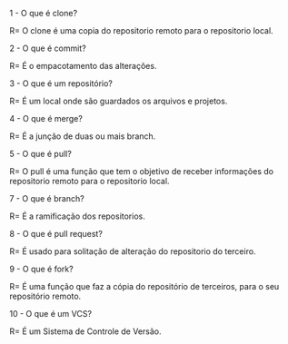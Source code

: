 1 - O que é clone?

R=  O clone é uma copia do repositorio remoto para o repositorio local.

2 - O que é commit?

R= É o empacotamento das alterações.

3 - O que é um repositório?

R= É um local onde são guardados os arquivos e projetos.

4 - O que é merge?

R= É a junção de duas ou mais branch.

5 - O que é pull?

R= O pull é uma função que tem o objetivo de receber informações do repositorio remoto para o repositorio local.

7 - O que é branch?

R= É a ramificação dos repositorios.

8 - O que é pull request?

R= É usado para solitação de alteração do repositorio do terceiro.

9 - O que é fork?

R= É uma função que faz a cópia do repositório de terceiros, para o seu repositório remoto.

10 - O que é um VCS?

R= É um Sistema de Controle de Versão.